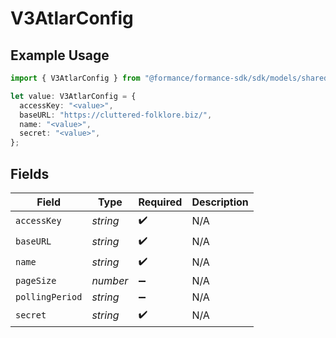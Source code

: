 # V3AtlarConfig

## Example Usage

```typescript
import { V3AtlarConfig } from "@formance/formance-sdk/sdk/models/shared";

let value: V3AtlarConfig = {
  accessKey: "<value>",
  baseURL: "https://cluttered-folklore.biz/",
  name: "<value>",
  secret: "<value>",
};
```

## Fields

| Field              | Type               | Required           | Description        |
| ------------------ | ------------------ | ------------------ | ------------------ |
| `accessKey`        | *string*           | :heavy_check_mark: | N/A                |
| `baseURL`          | *string*           | :heavy_check_mark: | N/A                |
| `name`             | *string*           | :heavy_check_mark: | N/A                |
| `pageSize`         | *number*           | :heavy_minus_sign: | N/A                |
| `pollingPeriod`    | *string*           | :heavy_minus_sign: | N/A                |
| `secret`           | *string*           | :heavy_check_mark: | N/A                |